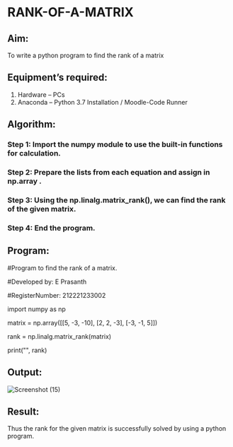 # RANK-OF-A-MATRIX
## Aim:
To write a python program to find the rank of a matrix
## Equipment’s required:
1. 	Hardware – PCs
2. 	Anaconda – Python 3.7 Installation / Moodle-Code Runner
## Algorithm:
### Step 1: Import the numpy module to use the built-in functions for calculation.
### Step 2: Prepare the lists from each equation and assign in np.array .
### Step 3: Using the np.linalg.matrix_rank(), we can find the rank of the given matrix.
### Step 4: End the program.
## Program:
#Program to find the rank of a matrix.

#Developed by: E Prasanth

#RegisterNumber: 212221233002

import numpy as np

matrix = np.array([[5, -3, -10], [2, 2, -3], [-3, -1, 5]])

rank = np.linalg.matrix_rank(matrix)

print("", rank)

## Output:
![Screenshot (15)](https://github.com/PrasanthE2001/RANK-OF-A-MATRIX/assets/114572171/2da94642-fa6c-4208-9c78-9712794fca65)

## Result:
Thus the rank for the given matrix is successfully solved by  using a python program.

